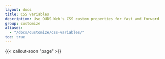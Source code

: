 ```yaml
---
layout: docs
title: CSS variables
description: Use OUDS Web's CSS custom properties for fast and forward-looking design and development.
group: customize
aliases:
  - "/docs/customize/css-variables/"
toc: true
---
```


{{< callout-soon "page" >}}
